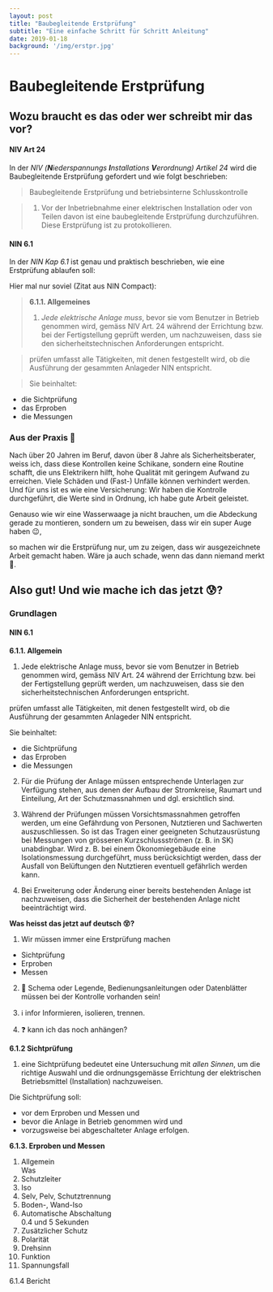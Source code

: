 ```yaml
---
layout: post
title: "Baubegleitende Erstprüfung"
subtitle: "Eine einfache Schritt für Schritt Anleitung"
date: 2019-01-18
background: '/img/erstpr.jpg'
---
```


# Baubegleitende Erstprüfung
## Wozu braucht es das oder wer schreibt mir das vor?
#### NIV Art 24
In der _NIV (**N**iederspannungs **I**nstallations **V**erordnung) Artikel 24_ wird die Baubegleitende Erstprüfung gefordert und wie folgt beschrieben:

>Baubegleitende Erstprüfung und betriebsinterne Schlusskontrolle

>1. Vor der Inbetriebnahme einer elektrischen Installation oder von Teilen davon ist eine baubegleitende Erstprüfung durchzuführen. Diese Erstprüfung ist zu protokollieren.

#### NIN 6.1
In der _NIN Kap 6.1_ ist genau und praktisch beschrieben, wie eine Erstprüfung ablaufen soll:

Hier mal nur soviel (Zitat aus NIN Compact):
>**6.1.1. Allgemeines**
>1. _Jede elektrische Anlage muss_, bevor sie vom Benutzer in Betrieb genommen wird, gemäss NIV Art. 24 während der Errichtung bzw. bei der Fertigstellung geprüft werden, um nachzuweisen, dass sie den sicherheitstechnischen Anforderungen entspricht.

>prüfen umfasst alle Tätigkeiten, mit denen festgestellt wird, ob die Ausführung der gesammten Anlageder NIN entspricht.

>Sie beinhaltet:
* die Sichtprüfung
* das Erproben
* die Messungen

### Aus der Praxis 🔨
Nach über 20 Jahren im Beruf, davon über 8 Jahre als Sicherheitsberater, 
weiss ich, dass diese Kontrollen keine Schikane, sondern eine Routine schafft, die uns Elektrikern hilft, hohe Qualität mit geringem Aufwand zu erreichen.
Viele Schäden und (Fast-) Unfälle können verhindert werden.
Und für uns ist es wie eine Versicherung:
Wir haben die Kontrolle durchgeführt, die Werte sind in Ordnung, ich habe gute Arbeit geleistet.

Genauso wie wir eine Wasserwaage ja nicht brauchen, um die Abdeckung gerade zu montieren, sondern um zu beweisen, dass wir ein super Auge haben 😉,

so machen wir die Erstprüfung nur, um zu zeigen, dass wir ausgezeichnete Arbeit gemacht haben. Wäre ja auch schade, wenn das dann niemand merkt 👏.

## Also gut! Und wie mache ich das jetzt 😰?
### Grundlagen
#### NIN 6.1
**6.1.1. Allgemein**
1. Jede elektrische Anlage muss, bevor sie vom Benutzer in Betrieb genommen wird, gemäss NIV Art. 24 während der Errichtung bzw. bei der Fertigstellung geprüft werden, um nachzuweisen, dass sie den sicherheitstechnischen Anforderungen entspricht.

prüfen umfasst alle Tätigkeiten, mit denen festgestellt wird, ob die Ausführung der gesammten Anlageder NIN entspricht.

Sie beinhaltet:
* die Sichtprüfung
* das Erproben
* die Messungen


2. Für die Prüfung der Anlage müssen entsprechende Unterlagen zur Verfügung stehen, aus denen der Aufbau der Stromkreise, Raumart und Einteilung, Art der Schutzmassnahmen und dgl. ersichtlich sind.

3. Während der Prüfungen müssen Vorsichtsmassnahmen getroffen werden, um eine Gefährdung von Personen, Nutztieren und Sachwerten auszuschliessen. So ist das Tragen einer geeigneten Schutzausrüstung bei Messungen von grösseren Kurzschlussströmen (z. B. in SK) unabdingbar. Wird z. B. bei einem Ökonomiegebäude eine Isolationsmessung durchgeführt, muss berücksichtigt werden, dass der Ausfall von Belüftungen den Nutztieren eventuell gefährlich werden kann.

4. Bei Erweiterung oder Änderung einer bereits bestehenden Anlage ist nachzuweisen, dass die Sicherheit der bestehenden Anlage nicht beeinträchtigt wird.

**Was heisst das jetzt auf deutsch 😵?**

1. Wir müssen immer eine Erstprüfung machen


* Sichtprüfung
* Erproben
* Messen


2. 📄 Schema oder Legende, Bedienungsanleitungen oder Datenblätter müssen bei der Kontrolle vorhanden sein!

3. ℹ️ infor Informieren, isolieren, trennen.

4. ❓ kann ich das noch anhängen?

**6.1.2 Sichtprüfung**
1. eine Sichtprüfung bedeutet eine Untersuchung mit _allen Sinnen_, um die richtige Auswahl und die ordnungsgemässe Errichtung der elektrischen Betriebsmittel (Installation) nachzuweisen.

Die Sichtprüfung soll:

* vor dem Erproben und Messen und
* bevor die Anlage in Betrieb genommen wird und
* vorzugsweise bei abgeschalteter Anlage erfolgen.



**6.1.3. Erproben und Messen**
1. Allgemein  
Was
1. Schutzleiter
1. Iso
1. Selv, Pelv, Schutztrennung
1. Boden-, Wand-Iso
1. Automatische Abschaltung  
0.4 und 5 Sekunden
1. Zusätzlicher Schutz
1. Polarität
1. Drehsinn
1. Funktion
1. Spannungsfall

6.1.4 Bericht
